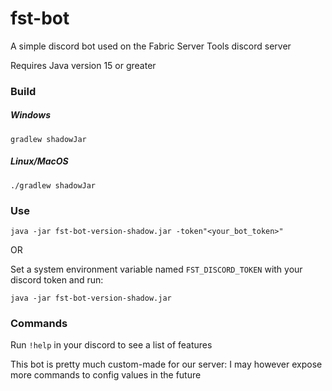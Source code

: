 # fst-bot
 A simple discord bot used on the Fabric Server Tools discord server

Requires Java version 15 or greater

### Build

##### Windows

`gradlew shadowJar`

##### Linux/MacOS

`./gradlew shadowJar`

### Use

`java -jar fst-bot-version-shadow.jar -token"<your_bot_token>"`

OR 

Set a system environment variable named `FST_DISCORD_TOKEN` with your discord token and run:

`java -jar fst-bot-version-shadow.jar`

### Commands

Run `!help` in your discord to see a list of features

This bot is pretty much custom-made for our server: I may however expose more commands to config values in the future
